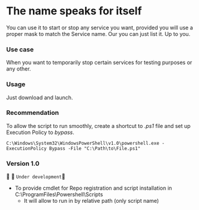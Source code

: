 # The name speaks for itself

You can use it to start or stop any service you want, provided you will use a proper mask to match the Service name. 
Our you can just list it. Up to you.

### Use case
When you want to temporarily stop certain services for testing purposes or any other.

### Usage
Just download and launch. 

### Recommendation
To allow the script to run smoothly, create a shortcut to _.ps1_ file and set up Execution Policy to _bypass_.

`C:\Windows\System32\WindowsPowerShell\v1.0\powershell.exe -ExecutionPolicy Bypass -File "C:\Path\to\File.ps1"`

### Version 1.0
:construction_worker: :construction: `Under development`:construction:

- To provide cmdlet for Repo registration and script installation in C:\ProgramFiles\Powershell\Scripts
  - It will allow to run in by relative path (only script name)
